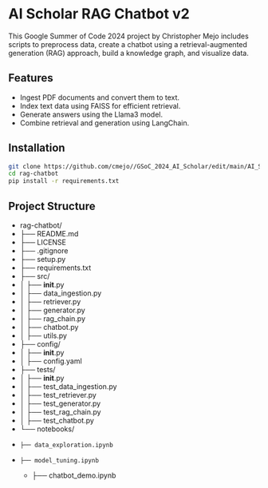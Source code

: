 # AI Scholar RAG Chatbot v2

This Google Summer of Code 2024 project by Christopher Mejo includes scripts to preprocess data, create a chatbot using a retrieval-augmented generation (RAG) approach, build a knowledge graph, and visualize data.

## Features
- Ingest PDF documents and convert them to text.
- Index text data using FAISS for efficient retrieval.
- Generate answers using the Llama3 model.
- Combine retrieval and generation using LangChain.

## Installation
```bash
git clone https://github.com/cmejo//GSoC_2024_AI_Scholar/edit/main/AI_Scholar_v2/rag-chatbot.git
cd rag-chatbot
pip install -r requirements.txt
```

## Project Structure

- rag-chatbot/
- ├── README.md
- ├── LICENSE
- ├── .gitignore
- ├── setup.py
- ├── requirements.txt
- ├── src/
- │   ├── __init__.py
- │   ├── data_ingestion.py
- │   ├── retriever.py
- │   ├── generator.py
- │   ├── rag_chain.py
- │   ├── chatbot.py
- │   ├── utils.py
- ├── config/
- │   ├── __init__.py
- │   ├── config.yaml
- ├── tests/
- │   ├── __init__.py
- │   ├── test_data_ingestion.py
- │   ├── test_retriever.py
- │   ├── test_generator.py
- │   ├── test_rag_chain.py
- │   ├── test_chatbot.py
- └── notebooks/
-     ├── data_exploration.ipynb  
-     ├── model_tuning.ipynb
  -    ├── chatbot_demo.ipynb

